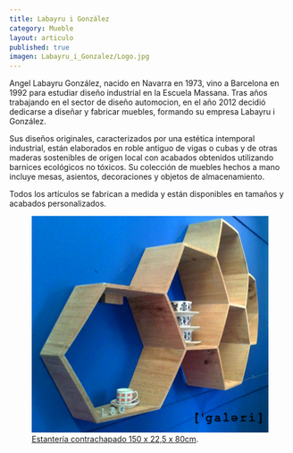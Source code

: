 ```yaml
---
title: Labayru i González
category: Mueble
layout: articulo
published: true
imagen: Labayru_i_Gonzalez/Logo.jpg
---
```


Angel Labayru González, nacido en Navarra en 1973, vino a Barcelona en 1992 para estudiar diseño industrial en la Escuela Massana. Tras años trabajando en el sector de diseño automocion, en el año 2012 decidió dedicarse a diseñar y fabricar muebles, formando su empresa Labayru i González.

Sus diseños originales, caracterizados por una estética intemporal industrial, están elaborados en roble antiguo de vigas o cubas y de otras maderas sostenibles de origen local con acabados obtenidos utilizando barnices ecológicos no tóxicos.
Su colección de muebles hechos a mano incluye mesas, asientos, decoraciones y objetos de almacenamiento.

Todos los artículos se fabrican a medida y están disponibles en tamaños y acabados personalizados.

<figure>
	<a href="/images/Labayru_i_Gonzalez/Prestatgeria.jpg"><img src="/images/Labayru_i_Gonzalez/Prestatgeria.jpg"></a>
	<figcaption><a href="Estantería"
    title="Estantería contrachapado 150x22,5x80cm.">Estantería contrachapado 150 x 22,5 x 80cm</a>.</figcaption>
</figure>
